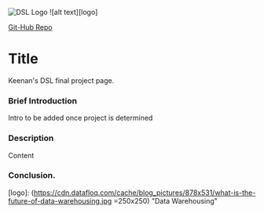 ![DSL Logo][dsllogo]
![alt text][logo]

[Git-Hub Repo][gitlink]

# Title
Keenan's DSL final project page.

### Brief Introduction
Intro to be added once project is determined

### Description

Content

### Conclusion.
 
 
 









<!--- Please use reference style images so that it is easier to update pictures later --->

[dsllogo]: dsl_logo.png
[gitlink]: https://github.com/KeenanBrab/Keenan-Brab-DSL-Project
[logo]: (https://cdn.datafloq.com/cache/blog_pictures/878x531/what-is-the-future-of-data-warehousing.jpg =250x250) "Data Warehousing"
